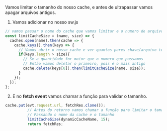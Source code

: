 Vamos limitar o tamanho do nosso cache, e antes de ultrapassar vamos apagar arquivos antigos.

1. Vamos adicionar no nosso sw.js


```javascript
// vamos passar o nome do cache que vamos limitar e o numero de arquivos que ele pode ter
const limitCacheSize = (name, size) => {
  caches.open(name).then(cache => {
    cache.keys().then(keys => {
      // Vamos abrir o nosso cache e ver quantos pares chave/arquivo temos
      if(keys.length > size){
        // Se a quantidade for maior que o numero que passamos
        // Então vamos deletar o primeiro, pois é o mais antigo
        cache.delete(keys[0]).then(limitCacheSize(name, size));
      }
    });
  });
};
```
2. E no **fetch event** vamos chamar a função para validar o tamanho.

```javascript
cache.put(evt.request.url, fetchRes.clone());
          // Antes do retorno vamos chamar a função para limitar o tamanho
          // Passando o nome da cache e o tamanho
          limitCacheSize(dynamicCacheName, 15);
          return fetchRes;
```


